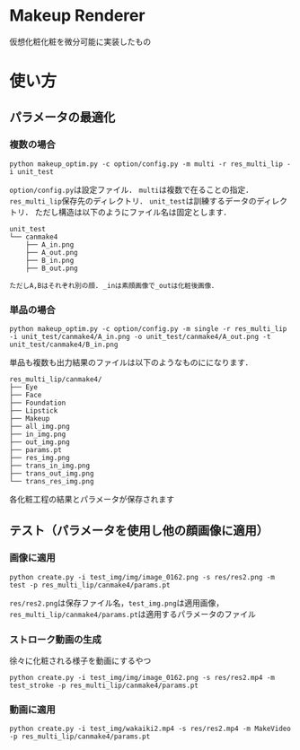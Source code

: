 # Makeup Renderer
仮想化粧化粧を微分可能に実装したもの

# 使い方

## パラメータの最適化
### 複数の場合
```shell
python makeup_optim.py -c option/config.py -m multi -r res_multi_lip -i unit_test
```
`option/config.py`は設定ファイル．
`multi`は複数で在ることの指定．
` res_multi_lip`保存先のディレクトリ．
`unit_test`は訓練するデータのディレクトリ．
ただし構造は以下のようにファイル名は固定とします．
```
unit_test
└── canmake4
    ├── A_in.png
    ├── A_out.png
    ├── B_in.png
    ├── B_out.png

ただしA,Bはそれぞれ別の顔. _inは素顔画像で_outは化粧後画像．

```

### 単品の場合
```shell
python makeup_optim.py -c option/config.py -m single -r res_multi_lip -i unit_test/canmake4/A_in.png -o unit_test/canmake4/A_out.png -t unit_test/canmake4/B_in.png
```

単品も複数も出力結果のファイルは以下のようなものにになります．

```shell
res_multi_lip/canmake4/
├── Eye
├── Face
├── Foundation
├── Lipstick
├── Makeup
├── all_img.png
├── in_img.png
├── out_img.png
├── params.pt
├── res_img.png
├── trans_in_img.png
├── trans_out_img.png
└── trans_res_img.png
```
各化粧工程の結果とパラメータが保存されます

## テスト（パラメータを使用し他の顔画像に適用）

### 画像に適用
```shell
python create.py -i test_img/img/image_0162.png -s res/res2.png -m test -p res_multi_lip/canmake4/params.pt
```
`res/res2.png`は保存ファイル名，`test_img.png`は適用画像，`res_multi_lip/canmake4/params.pt`は適用するパラメータのファイル


### ストローク動画の生成
徐々に化粧される様子を動画にするやつ
```shell
python create.py -i test_img/img/image_0162.png -s res/res2.mp4 -m test_stroke -p res_multi_lip/canmake4/params.pt
```

### 動画に適用
```shell
python create.py -i test_img/wakaiki2.mp4 -s res/res2.mp4 -m MakeVideo -p res_multi_lip/canmake4/params.pt
```